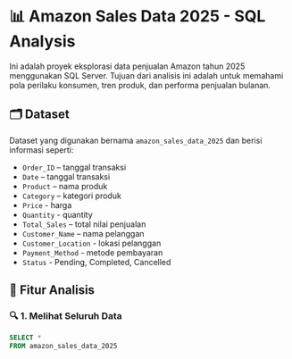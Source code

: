 # 📊 Amazon Sales Data 2025 - SQL Analysis

Ini adalah proyek eksplorasi data penjualan Amazon tahun 2025 menggunakan SQL Server. Tujuan dari analisis ini adalah untuk memahami pola perilaku konsumen, tren produk, dan performa penjualan bulanan.

## 🗂️ Dataset
Dataset yang digunakan bernama `amazon_sales_data_2025` dan berisi informasi seperti:
- `Order_ID` – tanggal transaksi
- `Date` – tanggal transaksi
- `Product` – nama produk
- `Category` – kategori produk
- `Price` - harga
- `Quantity` - quantity
- `Total_Sales` – total nilai penjualan
- `Customer_Name` – nama pelanggan
- `Customer_Location` - lokasi pelanggan
- `Payment_Method` - metode pembayaran
- `Status` - Pending, Completed, Cancelled


## 📌 Fitur Analisis

### 🔍 1. Melihat Seluruh Data
```sql
SELECT *
FROM amazon_sales_data_2025

